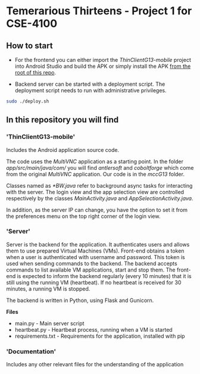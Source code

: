 # Temerarious Thirteens - Project 1 for CSE-4100

## How to start

* For the frontend you can either import the _ThinClientG13-mobile_ project into Android Studio and build the APK or simply install the APK [from the root of this repo](https://git.niksula.hut.fi/cs-e4100/mcc-2016-g13-p1/blob/master/ThinClientG13.apk).

* Backend server can be started with a deployment script. The deployment script needs to run with administrative privileges.

```sh
sudo ./deploy.sh
```


## In this repository you will find

### 'ThinClientG13-mobile'

Includes the Android application source code.

The code uses the *MultiVNC* application as a starting point. In the folder _app/src/main/java/com/_ you will find _antlersoft_ and _coboltforge_ which come from the original *MultiVNC* application. Our code is in the _mccG13_ folder.

Classes named as _\*BW.java_ refer to background async tasks for interacting with the server. The login view and the app selection view are controlled respectively by the classes _MainActivity.java_ and _AppSelectionActivity.java_.

In addition, as the server IP can change, you have the option to set it from the preferences menu on the top right corner of the login view.

### 'Server'
Server is the backend for the application. It authenticates users and allows them to use prepared Virtual Machines (VMs). Front-end obtains a token when a user is authenticated with username and password. This token is used when sending commands to the backend. The backend accepts commands to list available VM applications, start and stop them. The front-end is expected to inform the backend regularly (every 10 minutes) that it is still using the running VM (heartbeat). If no heartbeat is received for 30 minutes, a running VM is stopped.

The backend is written in Python, using Flask and Gunicorn.

**Files**

+ main.py - Main server script
+ heartbeat.py - Heartbeat process, running when a VM is started
+ requirements.txt - Requirements for the application, installed with pip

### 'Documentation'
Includes any other relevant files for the understanding of the application
